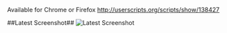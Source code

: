 Available for Chrome or Firefox
http://userscripts.org/scripts/show/138427

##Latest Screenshot##
![Latest Screenshot](http://i.minus.com/ib14byBz3hWFb1.png)

